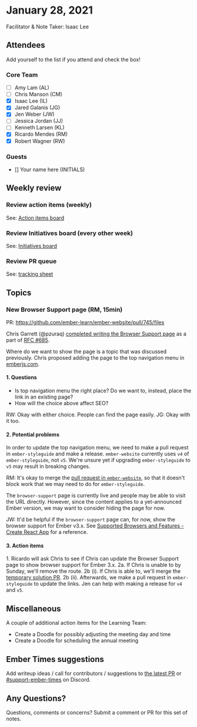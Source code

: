 # January 28, 2021

Facilitator & Note Taker: Isaac Lee

## Attendees

Add yourself to the list if you attend and check the box!

### Core Team

- [ ] Amy Lam (AL)
- [ ] Chris Manson (CM)
- [x] Isaac Lee (IL)
- [x] Jared Galanis (JG)
- [x] Jen Weber (JW)
- [ ] Jessica Jordan (JJ)
- [ ] Kenneth Larsen (KL)
- [x] Ricardo Mendes (RM)
- [x] Robert Wagner (RW)

### Guests

- [] Your name here (INITIALS)

## Weekly review

### Review action items (weekly)

See: [Action items board](https://github.com/orgs/ember-learn/projects/47)

### Review Initiatives board (every other week)

See: [Initiatives board](https://github.com/orgs/ember-learn/projects/33)

### Review PR queue

See: [tracking sheet](https://docs.google.com/spreadsheets/d/1sPyN9z9wZMpTNwqCfa6R9QSPZkIW4iQd-H4gZC7ILLk/edit#gid=2035777454)

## Topics

### New Browser Support page (RM, 15min)

PR: https://github.com/ember-learn/ember-website/pull/745/files

Chris Garrett (@pzuraq) [completed writing the Browser Support page](https://github.com/ember-learn/ember-website/pull/745) as a part of [RFC #685](https://github.com/emberjs/rfcs/pull/685).

Where do we want to show the page is a topic that was discussed previously. Chris proposed adding the page to the top navigation menu in [emberjs.com](https://emberjs.com/).

#### 1. Questions

- Is top navigation menu the right place? Do we want to, instead, place the link in an existing page?
- How will the choice above affect SEO?

RW: Okay with either choice. People can find the page easily.
JG: Okay with it too.

#### 2. Potential problems

In order to update the top navigation menu, we need to make a pull request in `ember-styleguide` and make a release. `ember-website` currently uses `v4` of `ember-styleguide`, not `v5`. We're unsure yet if upgrading `ember-styleguide` to `v5` may result in breaking changes.

RM: It's okay to merge the [pull request in `ember-website`](https://github.com/ember-learn/ember-website/pull/746), so that it doesn't block work that
we may need to do for `ember-styleguide`.

The `browser-support` page is currently live and people may be able to visit the URL directly. However, since the content applies to a yet-announced Ember version, we may want to consider hiding the page for now.

JW: It'd be helpful if the `browser-support` page can, for now, show the browser support for Ember v3.x. See [Supported Browsers and Features - Create React App](https://create-react-app.dev/docs/supported-browsers-features/) for a reference.

#### 3. Action items

1\. Ricardo will ask Chris to see if Chris can update the Browser Support page to show browser support for Ember 3.x.
2a\. If Chris is unable to by Sunday, we'll remove the route.
2b (i)\. If Chris is able to, we'll merge the [temporary solution PR](https://github.com/ember-learn/ember-website/pull/746).
2b (ii)\. Afterwards, we make a pull request in `ember-styleguide` to update the links. Jen can help with making a release for `v4` and `v5`.


## Miscellaneous

A couple of additional action items for the Learning Team:

- Create a Doodle for possibly adjusting the meeting day and time
- Create a Doodle for scheduling the annual meeting


## Ember Times suggestions

Add writeup ideas / call for contributors / suggestions to [the latest PR](https://github.com/ember-learn/ember-blog/pulls?q=is%3Aopen+is%3Apr+label%3A%22%F0%9F%97%9E+embertimes%22%20or%20#support-ember-times) or [#support-ember-times](https://discordapp.com/channels/480462759797063690/485450546887786506) on Discord.

## Any Questions?

Questions, comments or concerns? Submit a comment or PR for this set of notes.
